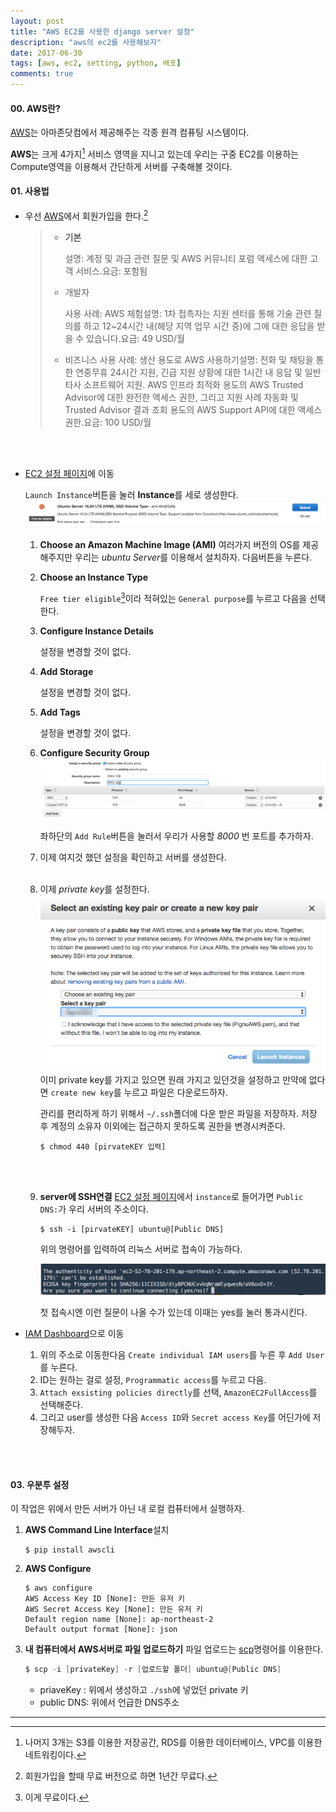 ```yaml
---
layout: post
title: "AWS EC2를 사용한 django server 설정"
description: "aws의 ec2를 사용해보자"
date: 2017-06-30
tags: [aws, ec2, setting, python, 배포]
comments: true
---
```




#### 00. AWS란?

[AWS](https://aws.amazon.com/ko)는 아마존닷컴에서 제공해주는 각종 원격 컴퓨팅 시스템이다.

**AWS**는 크게 4가지[^1] 서비스 영역을 지니고 있는데 우리는 구중 EC2를 이용하는 Compute영역을 이용해서 간단하게 서버를 구축해볼 것이다.



#### 01. 사용법

- 우선 [AWS](https://aws.amazon.com/ko)에서 회원가입을 한다.[^2] 

  > - **기본**
  >
  >   설명: 계정 및 과금 관련 질문 및 AWS 커뮤니티 포럼 액세스에 대한 고객 서비스.요금: 포함됨
  >
  > - 개발자
  >
  >   사용 사례: AWS 체험설명: 1차 접촉자는 지원 센터를 통해 기술 관련 질의를 하고 12~24시간 내(해당 지역 업무 시간 중)에 그에 대한 응답을 받을 수 있습니다.요금: 49 USD/월
  >
  > - 비즈니스
  >   사용 사례: 생산 용도로 AWS 사용하기설명: 전화 및 채팅을 통한 연중무휴 24시간 지원, 긴급 지원 상황에 대한 1시간 내 응답 및 일반 타사 소프트웨어 지원. AWS 인프라 최적화 용도의 AWS Trusted Advisor에 대한 완전한 액세스 권한, 그리고 지원 사례 자동화 및 Trusted Advisor 결과 조회 용도의 AWS Support API에 대한 액세스 권한.요금: 100 USD/월

  <br><br>

- [EC2 설정 페이지](https://ap-northeast-2.console.aws.amazon.com/ec2/v2/home?region=ap-northeast-2#)에 이동

  `Launch Instance`버튼을 눌러 **Instance**를 세로 생성한다.
  ![aws01](../images/aws01.png)

  1. **Choose an Amazon Machine Image (AMI)**
     여러가지 버전의 OS를 제공해주지만 우리는 *ubuntu Server*를 이용해서 설치하자. 다음버튼을 누른다.

  2. **Choose an Instance Type**

     `Free tier eligible`[^3]이라 적혀있는 `General purpose`를 누르고 다음을 선택한다.

  3. **Configure Instance Details**

     설정을 변경할 것이 없다.

  4. **Add Storage**

     설정을 변경할 것이 없다.

  5. **Add Tags**

     설정을 변경할 것이 없다.

  6. **Configure Security Group**
     ![aws02](../images/aws02.png)

     좌하단의 `Add Rule`버튼을 눌러서 우리가 사용할 *8000* 번 포트를 추가하자.

  7. 이제 여지것 했던 설정을 확인하고 서버를 생성한다.
     <br><br>

  8. 이제 *private key*를 설정한다.
     ![aws03](../images/aws03.png)
     이미 private key를 가지고 있으면 원래 가지고 있던것을 설정하고 만약에 없다면 `create new key`를 누르고 파일은 다운로드하자.

     관리를 편리하게 하기 위해서 `~/.ssh`폴더에 다운 받은 파일을 저장하자. 저장 후 계정의 소유자 이외에는 접근하지 못하도록 권한을 변경시켜준다.

     ```shell
     $ chmod 440 [pirvateKEY 입력]
     ```

     <br><br>

  9. **server에 SSH연결**
     [EC2 설정 페이지](https://ap-northeast-2.console.aws.amazon.com/ec2/v2/home?region=ap-northeast-2#)에서 `instance`로 들어가면 `Public DNS:`가 우리 서버의 주소이다.

     ```shell
     $ ssh -i [pirvateKEY] ubuntu@[Public DNS]
     ```

     위의 명령어를 입력하여 리눅스 서버로 접속이 가능하다.

     ![aws04](../images/aws04.png)

     첫 접속시엔 이런 질문이 나올 수가 있는데 이때는 yes를 눌러 통과시킨다.

- [IAM Dashboard](https://console.aws.amazon.com/iam/home?region=ap-northeast-2#/home)으로 이동

  1. 위의 주소로 이동한다음 `Create individual IAM users`를 누른 후 `Add User`를 누른다.
  2. ID는 원하는 걸로 설정, `Programmatic access`를 누르고 다음.
  3. `Attach exsisting policies directly`를 선택, `AmazonEC2FullAccess`를 선택해준다.
  4. 그리고 user를 생성한 다음 `Access ID`와 `Secret access Key`를 어딘가에 저장해두자.
     <br><br>


​	

#### 03. 우분투 설정

이 작업은 위에서 만든 서버가 아닌 내 로컬 컴퓨터에서 실행하자.

1. **AWS Command Line Interface**설치

   ```shell
   $ pip install awscli
   ```

2. **AWS Configure**

   ```shell
   $ aws configure
   AWS Access Key ID [None]: 만든 유저 키
   AWS Secret Access Key [None]: 만든 유저 키
   Default region name [None]: ap-northeast-2
   Default output format [None]: json
   ```

3. **내 컴퓨터에서 AWS서버로 파일 업로드하기**
   파일 업로드는 [scp](https://zetawiki.com/wiki/리눅스_scp_사용법)명령어를 이용한다.

   ```powershell
   $ scp -i [privateKey] -r [업로드할 폴더] ubuntu@[Public DNS]
   ```

   - priaveKey : 위에서 생성하고 `./ssh`에 넣었던 private 키
   - public DNS: 위에서 언급한 DNS주소


















----

[^1]: 나머지 3개는 S3를 이용한 저장공간, RDS를 이용한 데이터베이스, VPC를 이용한  네트워킹이다.
[^2]: 회원가입을 할때 무료 버전으로 하면 1년간 무료다.
[^3]: 이게 무료이다.